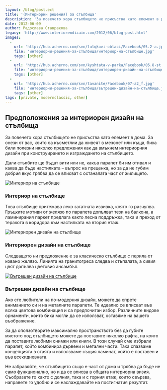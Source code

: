 ```yaml
---
layout: /blog/post.ect
title: '(Интериорни решения) за стълбища'
description: 'За повечето хора стълбището не присъства като елемент в дома. За онези от вас, които са късметлии да живеят в мезонет или къща, биха били полезни няколко предложения как да вмъкнем интериорния дизайн при конструирането и изграждането на стълбището.'
date: 2012-06-09
author: Радослава Ставракова
legacy: 'http://www.interiorendizain.com/2012/06/blog-post.html'
images:
  -
    url: 'http://hub.acherno.com/svn/lulqkovi-oblaci/Facebook/05.2-a.jpg'
    file: 'интериорни-решения-за-стълбища/интериор-на-стълбище.jpg'
    tags: [other]
  -
    url: 'http://hub.acherno.com/svn/kyshtata-v-parka/Facebook/05.8-st.jpg'
    file: 'интериорни-решения-за-стълбища/интериорен-дизайн-на-стълбище.jpg'
    tags: [other]
  -
    url: 'http://hub.acherno.com/svn/tavanite/Facebook/07-a2_f.jpg'
    file: 'интериорни-решения-за-стълбища/вътрешен-дизайн-на-стълбище.jpg'
    tags: [other]
tags: [private, modernclassic, other]
---
```

## Предположения за **интериорен дизайн** на стълбища
За повечето хора стълбището не присъства като елемент в дома. За онези от вас, които са късметлии да живеят в мезонет или къща, биха били полезни няколко предложения как да вмъкнем интериорния дизайн при конструирането и изграждането на стълбището.

Дали стълбите ще бъдат вити или не, какъв парапет би им отивал и каква да бъде настилката – въпрос на преценка, но за да не губим добрия вкус трябва да се вписват с останалата част от жилището.

![Интериор на стълбище](интериорни-решения-за-стълбища/интериор-на-стълбище.jpg)
### Интериор на **стълбище**

Това стълбище притежава леко загатната извивка, която го разчупва. Гръцките мотиви от желязо по парапета допълват тези на балкона, а ламинирания паркет  предлага както лесна поддръжка, така и преход от теракота в коридора към настилката на втория етаж.

![Интериорен дизайн на стълбище](интериорни-решения-за-стълбища/интериорен-дизайн-на-стълбище.jpg)
### Интериорен дизайн на **стълбище**

Следващото ни предложение е за класическо стълбище с перила от ковано желязо. Линията на гранитогреса следва и стъпалата, а сивия цвят допълва цветовия ансамбъл.

[![Вътрешен дизайн на стълбище](интериорни-решения-за-стълбища/вътрешен-дизайн-на-стълбище.jpg)](http://acherno.bg/интериорен-дизайн/къща/таваните/интериорен-дизайн.html)
### Вътрешен дизайн на **стълбище**

Ако сте любители на по-модерния дизайн, можете да спрете вниманието си и на металните парапети. Те идеално се вписват във всяка цветова комбинация и са предпочитан избор. Различните видове орнаменти, които биха могли да се използват, оставяме на вашето въображение.

За да оползотворите максимално пространството без да губите мястото под стълбището можете да поставите няколко рафта, на които да поставите любими снимки или книги. В този случай сме избрали парапет, който комбинира дървени и метални части. Така спазваме концепцията в стаята и използваме същия ламинат, който е поставен и във всекидневната.

Не забравяйте, че стълбището също е част от дома и трябва да бъде не само функционално, но и да се вписва в общата интериорна визия. Съобразете го както с долния, така и с горния етаж, които свързва, направете го удобно и се наслаждавайте на постигнатия резултат.
